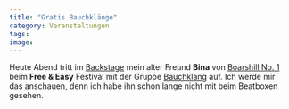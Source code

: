```yaml
---
title: "Gratis Bauchklänge"
category: Veranstaltungen
tags: 
image: 
---
```


Heute Abend tritt im [Backstage](http://www.backstage089.de) mein alter Freund **Bina** von [Boarshill No. 1](http://www.myspace.com/boarshillno1) beim **Free & Easy** Festival mit der Gruppe [Bauchklang](http://www.myspace.com/bauchklang) auf. Ich werde mir das anschauen, denn ich habe ihn schon lange nicht mit beim Beatboxen gesehen.